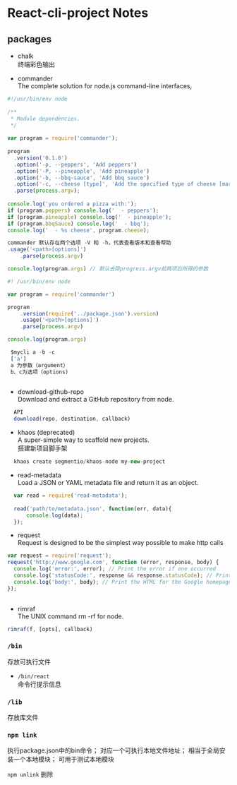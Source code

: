 # React-cli-project Notes

## packages
- chalk        
终端彩色输出

- commander        
The complete solution for node.js command-line interfaces, 
```js
#!/usr/bin/env node
 
/**
 * Module dependencies.
 */
 
var program = require('commander');
 
program
  .version('0.1.0')
  .option('-p, --peppers', 'Add peppers')
  .option('-P, --pineapple', 'Add pineapple')
  .option('-b, --bbq-sauce', 'Add bbq sauce')
  .option('-c, --cheese [type]', 'Add the specified type of cheese [marble]', 'marble')
  .parse(process.argv);
 
console.log('you ordered a pizza with:');
if (program.peppers) console.log('  - peppers');
if (program.pineapple) console.log('  - pineapple');
if (program.bbqSauce) console.log('  - bbq');
console.log('  - %s cheese', program.cheese);

commander 默认存在两个选项 -V 和 -h，代表查看版本和查看帮助
.usage('<path>[options]')
    .parse(process.argv)

console.log(program.args) // 默认去除progress.argv前两项后所得的参数 

```
```js
#! /usr/bin/env node

var program = require('commander')

program
    .version(require('../package.json').version)
    .usage('<path>[options]')
    .parse(process.argv)

console.log(program.args)

 $mycli a -b -c
 ['a']
 a 为参数（argument）
 b、c为选项（options)
 
```



- download-github-repo    
Download and extract a GitHub repository from node.
```js
  API
  download(repo, destination, callback)
```

- khaos (deprecated)       
A super-simple way to scaffold new projects.    
搭建新项目脚手架    
```js
  khaos create segmentio/khaos-node my-new-project
```

- read-metadata        
Load a JSON or YAML metadata file and return it as an object.      
```js
  var read = require('read-metadata');
  
  read('path/to/metadata.json', function(err, data){
      console.log(data);
  });
```

- request   
Request is designed to be the simplest way possible to make http calls
```js
var request = require('request');
request('http://www.google.com', function (error, response, body) {
  console.log('error:', error); // Print the error if one occurred
  console.log('statusCode:', response && response.statusCode); // Print the response status code if a response was received
  console.log('body:', body); // Print the HTML for the Google homepage.
});
  
```

- rimraf    
The UNIX command rm -rf for node.     
```js
rimraf(f, [opts], callback)
```


### `/bin`    
存放可执行文件   
- `/bin/react`    
命令行提示信息


### `/lib`
存放库文件

### `npm link`    
执行package.json中的bin命令； 对应一个可执行本地文件地址； 相当于全局安装一个本地模块； 可用于测试本地模块

`npm unlink` 删除